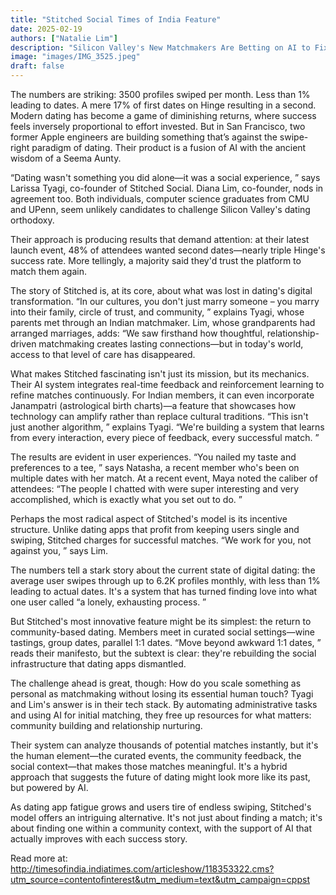 ```yaml
---
title: "Stitched Social Times of India Feature"
date: 2025-02-19
authors: ["Natalie Lim"]
description: "Silicon Valley's New Matchmakers Are Betting on AI to Fix What Dating Apps Broke reads the Times of India, India’s most-read English newspaper and the World’s largest-selling English newspaper"
image: "images/IMG_3525.jpeg"
draft: false
---
```


The numbers are striking: 3500 profiles swiped per month. Less than 1% leading to dates. A mere 17% of first dates on Hinge resulting in a second. Modern dating has become a game of diminishing returns, where success feels inversely proportional to effort invested. But in San Francisco, two former Apple engineers are building something that’s against the swipe-right paradigm of dating. Their product is a fusion of AI with the ancient wisdom of a Seema Aunty.

“Dating wasn't something you did alone—it was a social experience,
” says Larissa Tyagi, co-founder of Stitched Social. Diana Lim, co-founder, nods in agreement too. Both individuals, computer science graduates from CMU and UPenn, seem unlikely candidates to challenge Silicon Valley's dating orthodoxy.

Their approach is producing results that demand attention: at their latest launch event, 48% of attendees wanted second dates—nearly triple Hinge's success rate. More tellingly, a majority said they'd trust the platform to match them again.

The story of Stitched is, at its core, about what was lost in dating's digital transformation. “In our cultures, you don't just marry someone – you marry into their family, circle of trust, and community, ” explains Tyagi, whose parents met through an Indian matchmaker. Lim, whose grandparents had arranged marriages, adds: “We saw firsthand how thoughtful, relationship-driven matchmaking creates lasting connections—but in today's world, access to that level of care has disappeared.

What makes Stitched fascinating isn't just its mission, but its mechanics. Their AI system
integrates real-time feedback and reinforcement learning to refine matches continuously. For
Indian members, it can even incorporate Janampatri (astrological birth charts)—a feature that
showcases how technology can amplify rather than replace cultural traditions.
“This isn't just
another algorithm,
” explains Tyagi.
“We're building a system that learns from every interaction,
every piece of feedback, every successful match.
”

The results are evident in user experiences.
“You nailed my taste and preferences to a tee,
”
says Natasha, a recent member who's been on multiple dates with her match. At a recent event,
Maya noted the caliber of attendees: “The people I chatted with were super interesting and very
accomplished, which is exactly what you set out to do.
”

Perhaps the most radical aspect of Stitched's model is its incentive structure. Unlike dating apps
that profit from keeping users single and swiping, Stitched charges for successful matches.
“We
work for you, not against you,
” says Lim.

The numbers tell a stark story about the current state of digital dating: the average user swipes
through up to 6.2K profiles monthly, with less than 1% leading to actual dates. It's a system that
has turned finding love into what one user called “a lonely, exhausting process.
”

But Stitched's most innovative feature might be its simplest: the return to community-based
dating. Members meet in curated social settings—wine tastings, group dates, parallel 1:1 dates.
“Move beyond awkward 1:1 dates,
” reads their manifesto, but the subtext is clear: they're
rebuilding the social infrastructure that dating apps dismantled.

The challenge ahead is great, though: How do you scale something as personal as
matchmaking without losing its essential human touch? Tyagi and Lim's answer is in their tech
stack. By automating administrative tasks and using AI for initial matching, they free up
resources for what matters: community building and relationship nurturing.

Their system can analyze thousands of potential matches instantly, but it's the human
element—the curated events, the community feedback, the social context—that makes those
matches meaningful. It's a hybrid approach that suggests the future of dating might look more
like its past, but powered by AI.

As dating app fatigue grows and users tire of endless swiping, Stitched's model offers an
intriguing alternative. It's not just about finding a match; it's about finding one within a community
context, with the support of AI that actually improves with each success story.

Read more at:
<http://timesofindia.indiatimes.com/articleshow/118353322.cms?utm_source=contentofinterest&utm_medium=text&utm_campaign=cppst>
